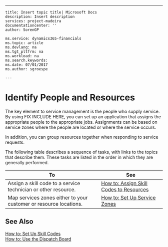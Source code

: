 ---
    title: Insert topic title| Microsoft Docs
    description: Insert description
    services: project-madeira
    documentationcenter: ''
    author: SorenGP

    ms.service: dynamics365-financials
    ms.topic: article
    ms.devlang: na
    ms.tgt_pltfrm: na
    ms.workload: na
    ms.search.keywords:
    ms.date: 07/01/2017
    ms.author: sgroespe

    ---
# Identify People and Resources
The key element to service management is the people who supply service. By using FIX INCLUDE HERE<!--[!INCLUDE[navnow](../ApplicationDesign/includes/navnow_md.md)] -->, you can set up an application that assigns the appropriate people to the appropriate jobs. Assignments can be based on service zones where the people are located or where the service occurs.  
  
 In addition, you can group resources together when responding to service requests.  
  
 The following table describes a sequence of tasks, with links to the topics that describe them. These tasks are listed in the order in which they are generally performed.  
  
|**To**|**See**|  
|------------|-------------|  
|Assign a skill code to a service technician or other resource.|[How to: Assign Skill Codes to Resources](../Service/how-to-assign-skill-codes-to-resources.md)|  
|Map services zones either to your customer or resource locations.|[How to: Set Up Service Zones](../Service/how-to-set-up-service-zones.md)|  
  
## See Also  
 [How to: Set Up Skill Codes](../Service/how-to-set-up-skill-codes.md)   
 [How to: Use the Dispatch Board](../Service/how-to-use-the-dispatch-board.md)